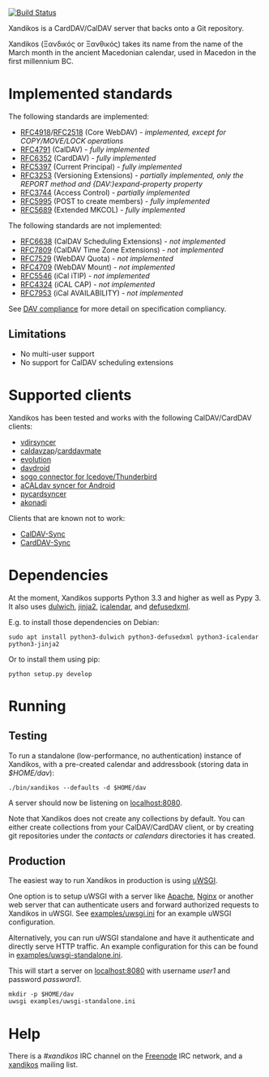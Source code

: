 [![Build Status](https://travis-ci.org/jelmer/xandikos.png?branch=master)](https://travis-ci.org/jelmer/xandikos)

Xandikos is a CardDAV/CalDAV server that backs onto a Git repository.

Xandikos (Ξανδικός or Ξανθικός) takes its name from the name of the March month
in the ancient Macedonian calendar, used in Macedon in the first millennium BC.

Implemented standards
=====================

The following standards are implemented:

 - [RFC4918](http://www.rfc-base.org/rfc-4918.html)/[RFC2518](http://www.rfc-base.org/rfc-2518.html) (Core WebDAV) - *implemented, except for COPY/MOVE/LOCK operations*
 - [RFC4791](http://www.rfc-base.org/rfc-4791.html) (CalDAV) - *fully implemented*
 - [RFC6352](http://www.rfc-base.org/rfc-6352.html) (CardDAV) - *fully implemented*
 - [RFC5397](http://www.rfc-base.org/rfc-5397.html) (Current Principal) - *fully implemented*
 - [RFC3253](http://www.rfc-base.org/rfc-3253.html) (Versioning Extensions) - *partially implemented, only the REPORT method and {DAV:}expand-property property*
 - [RFC3744](http://www.rfc-base.org/rfc-3744.html) (Access Control) - *partially implemented*
 - [RFC5995](http://www.rfc-base.org/rfc-5995.html) (POST to create members) - *fully implemented*
 - [RFC5689](http://www.rfc-base.org/rfc-5689.html) (Extended MKCOL) - *fully implemented*

The following standards are not implemented:

 - [RFC6638](http://www.rfc-base.org/rfc-6638.html) (CalDAV Scheduling Extensions) - *not implemented*
 - [RFC7809](http://www.rfc-base.org/rfc-7809.html) (CalDAV Time Zone Extensions) - *not implemented*
 - [RFC7529](http://www.rfc-base.org/rfc-7529.html) (WebDAV Quota) - *not implemented*
 - [RFC4709](http://www.rfc-base.org/rfc-4709.html) (WebDAV Mount) - *not implemented*
 - [RFC5546](http://www.rfc-base.org/rfc-5546.html) (iCal iTIP) - *not implemented*
 - [RFC4324](http://www.rfc-base.org/rfc-4324.html) (iCAL CAP) - *not implemented*
 - [RFC7953](http://www.rfc-base.org/rfc-7953.html) (iCal AVAILABILITY) - *not implemented*

See [DAV compliance](notes/dav-compliance.md) for more detail on specification compliancy.

Limitations
-----------

 - No multi-user support
 - No support for CalDAV scheduling extensions

Supported clients
=================

Xandikos has been tested and works with the following CalDAV/CardDAV clients:

 - [vdirsyncer](https://github.com/pimutils/vdirsyncer)
 - [caldavzap](https://www.inf-it.com/open-source/clients/caldavzap/)/[carddavmate](https://www.inf-it.com/open-source/clients/carddavmate/)
 - [evolution](https://wiki.gnome.org/Apps/Evolution)
 - [davdroid](https://davdroid.bitfire.at/)
 - [sogo connector for Icedove/Thunderbird](http://v2.sogo.nu/english/downloads/frontends.html)
 - [aCALdav syncer for Android](https://play.google.com/store/apps/details?id=de.we.acaldav&hl=en)
 - [pycardsyncer](https://github.com/geier/pycarddav)
 - [akonadi](https://community.kde.org/KDE_PIM/Akonadi)

Clients that are known not to work:

 - [CalDAV-Sync](https://dmfs.org/caldav/)
 - [CardDAV-Sync](https://dmfs.org/carddav/)

Dependencies
============

At the moment, Xandikos supports Python 3.3 and higher as well as Pypy 3. It
also uses [dulwich](https://github.com/jelmer/dulwich),
[jinja2](http://jinja.pocoo.org/),
[icalendar](https://github.com/collective/icalendar), and
[defusedxml](https://github.com/tiran/defusedxml).

E.g. to install those dependencies on Debian:

```shell
sudo apt install python3-dulwich python3-defusedxml python3-icalendar python3-jinja2
```

Or to install them using pip:

```shell
python setup.py develop
```

Running
=======

Testing
-------

To run a standalone (low-performance, no authentication) instance of Xandikos,
with a pre-created calendar and addressbook (storing data in *$HOME/dav*):

```shell
./bin/xandikos --defaults -d $HOME/dav
```

A server should now be listening on [localhost:8080](http://localhost:8080/).

Note that Xandikos does not create any collections by default. You can either
create collections from your CalDAV/CardDAV client, or by creating git
repositories under the *contacts* or *calendars* directories it has created.

Production
----------

The easiest way to run Xandikos in production is using
[uWSGI](https://uwsgi-docs.readthedocs.io/en/latest/).

One option is to setup uWSGI with a server like
[Apache](http://uwsgi-docs.readthedocs.io/en/latest/Apache.html),
[Nginx](http://uwsgi-docs.readthedocs.io/en/latest/Nginx.html) or another web
server that can authenticate users and forward authorized requests to
Xandikos in uWSGI. See [examples/uwsgi.ini](examples/uwsgi.ini) for an
example uWSGI configuration.

Alternatively, you can run uWSGI standalone and have it authenticate and
directly serve HTTP traffic. An example configuration for this can be found in
[examples/uwsgi-standalone.ini](examples/uwsgi-standalone.ini).

This will start a server on [localhost:8080](http://localhost:8080/) with username *user1* and password
*password1*.

```shell
mkdir -p $HOME/dav
uwsgi examples/uwsgi-standalone.ini
```

Help
====

There is a *#xandikos* IRC channel on the [Freenode](https://www.freenode.net/)
IRC network, and a [xandikos](https://groups.google.com/forum/#!forum/xandikos)
mailing list.
